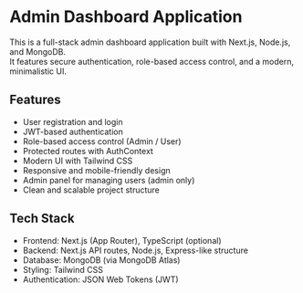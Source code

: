 # Admin Dashboard Application

This is a full-stack admin dashboard application built with Next.js, Node.js, and MongoDB.  
It features secure authentication, role-based access control, and a modern, minimalistic UI.

## Features

- User registration and login
- JWT-based authentication
- Role-based access control (Admin / User)
- Protected routes with AuthContext
- Modern UI with Tailwind CSS
- Responsive and mobile-friendly design
- Admin panel for managing users (admin only)
- Clean and scalable project structure

## Tech Stack

- Frontend: Next.js (App Router), TypeScript (optional)
- Backend: Next.js API routes, Node.js, Express-like structure
- Database: MongoDB (via MongoDB Atlas)
- Styling: Tailwind CSS
- Authentication: JSON Web Tokens (JWT)
